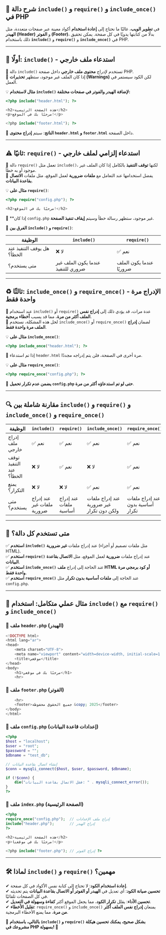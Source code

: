 ## **📌 شرح دالة `include()` و `require()` و `include_once()` في PHP**

في **تطوير الويب**، غالبًا ما نحتاج إلى **إعادة استخدام** أكواد معينة عبر صفحات متعددة، مثل **الهيدر (Header)** و **الفوتر (Footer)**، بدلًا من كتابتها يدويًا في كل صفحة. يمكن تحقيق ذلك باستخدام **`include()`** و **`require()`** و **`include_once()`** في PHP.

---

## **📝 أولًا: `include()` - استدعاء ملف خارجي**

🔹 دالة `include()` تستخدم لإدراج **محتوى ملف خارجي** داخل صفحة PHP.  
🔹 إذا كان الملف غير موجود، ستظهر **تحذيرات (Warnings)** لكن الكود سيستمر في العمل.

💡 **مثال لاستخدام `include()` لإضافة الهيدر والفوتر في صفحات مختلفة:**

```php
<?php include("header.html"); ?>

<h2>هذه الصفحة الرئيسية</h2>
<p>مرحبًا بك في الموقع!</p>

<?php include("footer.html"); ?>
```

📌 **الناتج**: سيتم **إدراج محتوى `header.html` و `footer.html`** داخل الصفحة.

---

## **⚠️ ثانيًا: `require()` - استدعاء إلزامي لملف خارجي**

🔹 دالة `require()` تعمل مثل `include()`، لكنها **توقف التنفيذ** بالكامل إذا كان الملف غير موجود أو به خطأ.  
🔹 يفضل استخدامها عند التعامل مع **ملفات ضرورية** لعمل الموقع، مثل ملفات **الاتصال بقاعدة البيانات**.

💡 **مثال على `require()`**:

```php
<?php require("config.php"); ?>

<h2>مرحبًا بك في الموقع!</h2>
```

📌 **إذا كان `config.php` غير موجود، ستظهر رسالة خطأ وسيتم **إيقاف تنفيذ الصفحة**.

🔹 **الفرق بين `include()` و `require()`**:

|الوظيفة|`include()`|`require()`|
|---|---|---|
|هل يوقف التنفيذ عند الخطأ؟|❌ لا|✅ نعم|
|متى يستخدم؟|عندما يكون الملف غير ضروري للتنفيذ|عندما يكون الملف ضروريًا|

---

## **♻️ ثالثًا: `include_once()` و `require_once()` - الإدراج مرة واحدة فقط**

🔹 عند استخدام `include()` أو `require()` عدة مرات، قد يؤدي ذلك إلى **إدراج نفس الملف أكثر من مرة**، مما قد يسبب **أخطاء برمجية**.  
🔹 لحل هذه المشكلة، نستخدم `include_once()` أو `require_once()` لضمان **إدراج الملف مرة واحدة فقط**.

💡 **مثال على `include_once()`**:

```php
<?php include_once("header.html"); ?>
```

📌 إذا تم استدعاء `header.html` مرة أخرى في الصفحة، فلن يتم إدراجه مجددًا.

💡 **مثال على `require_once()`**:

```php
<?php require_once("config.php"); ?>
```

📌 **يضمن عدم تكرار تحميل `config.php` حتى لو تم استدعاؤه أكثر من مرة**.

---

## **🔍 مقارنة شاملة بين `include()` و `require()` و `include_once()` و `require_once()`**

|الوظيفة|`include()`|`require()`|`include_once()`|`require_once()`|
|---|---|---|---|---|
|إدراج ملف خارجي|✅ نعم|✅ نعم|✅ نعم|✅ نعم|
|توقف التنفيذ عند الخطأ؟|❌ لا|✅ نعم|❌ لا|✅ نعم|
|يمنع التكرار؟|❌ لا|❌ لا|✅ نعم|✅ نعم|
|متى يستخدم؟|عند إدراج ملفات غير ضرورية|عند إدراج ملفات أساسية|عند إدراج ملفات غير ضرورية ولكن دون تكرار|عند إدراج ملفات أساسية بدون تكرار|

---

## **🎯 متى تستخدم كل دالة؟**

✅ **استخدم `include()`** عند إدراج ملفات **غير ضرورية** (مثل ملفات تصميم أو أجزاء HTML).  
✅ **استخدم `require()`** عند إدراج ملفات **ضرورية** لعمل الموقع، مثل **الاتصال بقاعدة البيانات**.  
✅ **استخدم `include_once()`** عند الحاجة إلى إدراج **ملف HTML أو كود برمجي مرة واحدة فقط**.  
✅ **استخدم `require_once()`** عند الحاجة إلى **ملفات أساسية بدون تكرار** مثل `config.php`.

---

## **🔹 مثال عملي متكامل: استخدام `include()` مع `require()` و `include_once()`**

### **📌 ملف `header.php` (الهيدر)**

```php
<!DOCTYPE html>
<html lang="ar">
<head>
    <meta charset="UTF-8">
    <meta name="viewport" content="width=device-width, initial-scale=1.0">
    <title>موقعي</title>
</head>
<body>
    <h1>مرحبًا بك في موقعي</h1>
    <hr>
```

### **📌 ملف `footer.php` (الفوتر)**

```php
    <hr>
    <footer>جميع الحقوق محفوظة &copy; 2025</footer>
</body>
</html>
```

### **📌 ملف `config.php` (إعدادات قاعدة البيانات)**

```php
<?php
$host = "localhost";
$user = "root";
$password = "";
$dbname = "test_db";

// إنشاء اتصال بقاعدة البيانات
$conn = mysqli_connect($host, $user, $password, $dbname);

if (!$conn) {
    die("فشل الاتصال بقاعدة البيانات: " . mysqli_connect_error());
}
?>
```

### **📌 ملف `index.php` (الصفحة الرئيسية)**

```php
<?php
require_once("config.php");  // إدراج ملف الإعدادات
include("header.php");       // إدراج الهيدر
?>

<h2>هذه الصفحة الرئيسية</h2>
<p>مرحبًا بك في موقعنا!</p>

<?php include("footer.php"); // إدراج الفوتر ?>
```

---

## **🛠️ لماذا `include()` و `require()` مهمين؟**

✔ **إعادة استخدام الكود**: لا تحتاج إلى كتابة نفس الأكواد في كل صفحة.  
✔ **تحسين صيانة الكود**: أي تعديل في **الهيدر أو الفوتر أو الاتصال بقاعدة البيانات** يتم تحديثه في كل الصفحات تلقائيًا.  
✔ **تحسين الأداء**: يقلل **تكرار الكود**، مما يجعل الموقع أكثر **كفاءة وسهولة في التعديل**.  
✔ **تقليل الأخطاء**: `require_once()` و `include_once()` يمنعان **إدراج نفس الملف أكثر من مرة**، مما يمنع الأخطاء البرمجية.

📌 **بالتالي، باستخدام `include()` و `require()` بشكل صحيح، يمكنك تحسين هيكلة مشروعك في PHP بسهولة! 🚀**